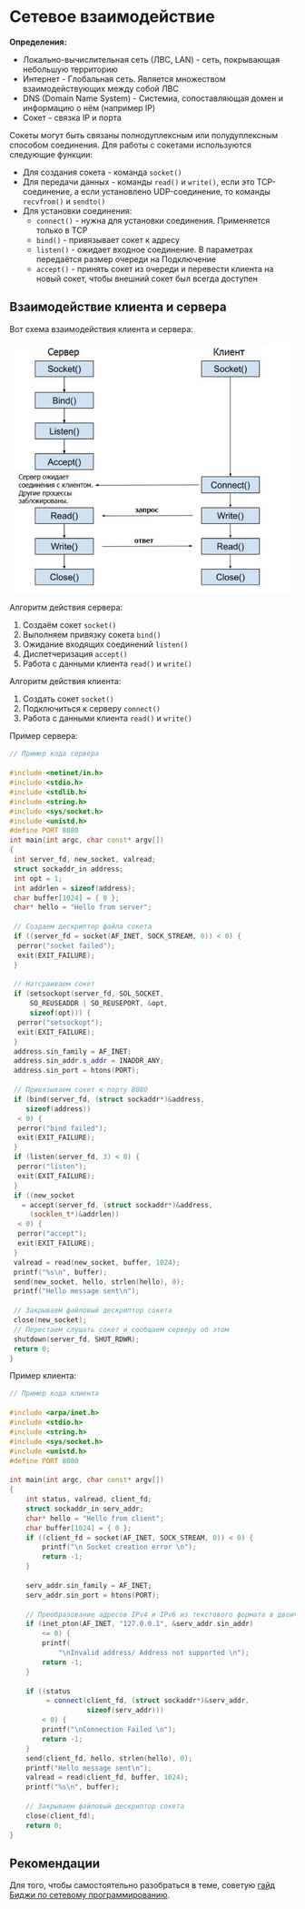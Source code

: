 # Cетевое взаимодействие

**Определения:**

- Локально-вычислительная сеть (ЛВС, LAN) - сеть, покрывающая небольшую территорию
- Интернет - Глобальная сеть. Является множеством взаимодействующих между собой ЛВС
- DNS (Domain Name System) - Системиа, сопоставляющая домен и информацию о нём (например IP)
- Сокет - связка IP и порта

Сокеты могут быть связаны полнодуплексным или полудуплексным способом соединения. Для работы с сокетами используются следующие функции:

- Для создания сокета - команда `socket()`
- Для передачи данных - команды `read()` и `write()`, если это TCP-соединение, а если установлено UDP-соединение, то команды `recvfrom()` и `sendto()`
- Для установки соединения:
  - `connect()` - нужна для установки соединения. Применяется только в TCP
  - `bind()` - привязывает сокет к адресу
  - `listen()` - ожидает входное соединение. В параметрах передаётся размер очереди на Подключение
  - `accept()` - принять сокет из очереди и перевести клиента на новый сокет, чтобы внешний сокет был всегда доступен

## Взаимодействие клиента и сервера

Вот схема взаимодействия клиента и сервера:

![Схема взаимодействия клиента и сервера](./socket_scheme.jpg)

Алгоритм действия сервера:

1. Создаём сокет `socket()`
2. Выполняем привязку сокета `bind()`
3. Ожидание входящих соединений `listen()`
4. Диспетчеризация `accept()`
5. Работа с данными клиента `read()` и `write()`

Алгоритм действия клиента:

1. Создать сокет `socket()`
2. Подключиться к серверу `connect()`
3. Работа с данными клиента `read()` и `write()`

Пример сервера:

```cpp
// Пример кода сервера

#include <netinet/in.h>
#include <stdio.h>
#include <stdlib.h>
#include <string.h>
#include <sys/socket.h>
#include <unistd.h>
#define PORT 8080
int main(int argc, char const* argv[])
{
 int server_fd, new_socket, valread;
 struct sockaddr_in address;
 int opt = 1;
 int addrlen = sizeof(address);
 char buffer[1024] = { 0 };
 char* hello = "Hello from server";
 
 // Создаем дескриптор файла сокета
 if ((server_fd = socket(AF_INET, SOCK_STREAM, 0)) < 0) {
  perror("socket failed");
  exit(EXIT_FAILURE);
 }
 
 // Натсраиваем сокет
 if (setsockopt(server_fd, SOL_SOCKET,
     SO_REUSEADDR | SO_REUSEPORT, &opt,
     sizeof(opt))) {
  perror("setsockopt");
  exit(EXIT_FAILURE);
 }
 address.sin_family = AF_INET;
 address.sin_addr.s_addr = INADDR_ANY;
 address.sin_port = htons(PORT);
 
 // Привязываем сокет к порту 8080
 if (bind(server_fd, (struct sockaddr*)&address,
    sizeof(address))
  < 0) {
  perror("bind failed");
  exit(EXIT_FAILURE);
 }
 if (listen(server_fd, 3) < 0) {
  perror("listen");
  exit(EXIT_FAILURE);
 }
 if ((new_socket
   = accept(server_fd, (struct sockaddr*)&address,
     (socklen_t*)&addrlen))
  < 0) {
  perror("accept");
  exit(EXIT_FAILURE);
 }
 valread = read(new_socket, buffer, 1024);
 printf("%s\n", buffer);
 send(new_socket, hello, strlen(hello), 0);
 printf("Hello message sent\n");
 
 // Закрываем файловый дескриптор сокета
 close(new_socket);
 // Перестаем слушать сокет и сообщаем серверу об этом
 shutdown(server_fd, SHUT_RDWR);
 return 0;
}
```

Пример клиента:

```cpp
// Пример кода клиента

#include <arpa/inet.h>
#include <stdio.h>
#include <string.h>
#include <sys/socket.h>
#include <unistd.h>
#define PORT 8080
  
int main(int argc, char const* argv[])
{
    int status, valread, client_fd;
    struct sockaddr_in serv_addr;
    char* hello = "Hello from client";
    char buffer[1024] = { 0 };
    if ((client_fd = socket(AF_INET, SOCK_STREAM, 0)) < 0) {
        printf("\n Socket creation error \n");
        return -1;
    }
  
    serv_addr.sin_family = AF_INET;
    serv_addr.sin_port = htons(PORT);
  
    // Преобразование адресов IPv4 и IPv6 из текстового формата в двоичный
    if (inet_pton(AF_INET, "127.0.0.1", &serv_addr.sin_addr)
        <= 0) {
        printf(
            "\nInvalid address/ Address not supported \n");
        return -1;
    }
  
    if ((status
         = connect(client_fd, (struct sockaddr*)&serv_addr,
                   sizeof(serv_addr)))
        < 0) {
        printf("\nConnection Failed \n");
        return -1;
    }
    send(client_fd, hello, strlen(hello), 0);
    printf("Hello message sent\n");
    valread = read(client_fd, buffer, 1024);
    printf("%s\n", buffer);
  
    // Закрываем файловый дескриптор сокета
    close(client_fd);
    return 0;
}
```

## Рекомендации

Для того, чтобы самостоятельно разобраться в теме, советую [гайд Биджи по сетевому программированию](https://beej.us/guide/bgnet/translations/bgnet_A4_rus.pdf).
